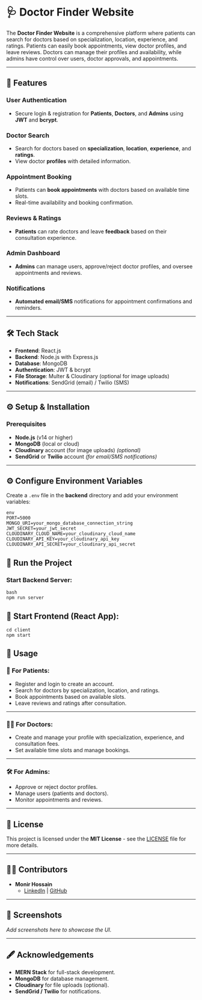 # 🩺 **Doctor Finder Website**

The **Doctor Finder Website** is a comprehensive platform where patients can search for doctors based on specialization, location, experience, and ratings. Patients can easily book appointments, view doctor profiles, and leave reviews. Doctors can manage their profiles and availability, while admins have control over users, doctor approvals, and appointments.

---

## 🚀 **Features**

### **User Authentication**
- Secure login & registration for **Patients**, **Doctors**, and **Admins** using **JWT** and **bcrypt**.

### **Doctor Search**
- Search for doctors based on **specialization**, **location**, **experience**, and **ratings**.
- View doctor **profiles** with detailed information.

### **Appointment Booking**
- Patients can **book appointments** with doctors based on available time slots.
- Real-time availability and booking confirmation.

### **Reviews & Ratings**
- **Patients** can rate doctors and leave **feedback** based on their consultation experience.

### **Admin Dashboard**
- **Admins** can manage users, approve/reject doctor profiles, and oversee appointments and reviews.

### **Notifications**
- **Automated email/SMS** notifications for appointment confirmations and reminders.

---

## 🛠️ **Tech Stack**

- **Frontend**: React.js
- **Backend**: Node.js with Express.js
- **Database**: MongoDB
- **Authentication**: JWT & bcrypt
- **File Storage**: Multer & Cloudinary (optional for image uploads)
- **Notifications**: SendGrid (email) / Twilio (SMS)

---

## ⚙️ **Setup & Installation**

### **Prerequisites**
- **Node.js** (v14 or higher)
- **MongoDB** (local or cloud)
- **Cloudinary** account (for image uploads) *(optional)*
- **SendGrid** or **Twilio** account *(for email/SMS notifications)*
---

## ⚙️ Configure Environment Variables

Create a `.env` file in the **backend** directory and add your environment variables:

```
env
PORT=5000
MONGO_URI=your_mongo_database_connection_string
JWT_SECRET=your_jwt_secret
CLOUDINARY_CLOUD_NAME=your_cloudinary_cloud_name
CLOUDINARY_API_KEY=your_cloudinary_api_key
CLOUDINARY_API_SECRET=your_cloudinary_api_secret
```
## 🚀 Run the Project

### Start Backend Server:
```
bash
npm run server
```

## 🚀 Start Frontend (React App):
```
cd client
npm start
```

## 📄 Usage

### 👤 For Patients:
- Register and login to create an account.
- Search for doctors by specialization, location, and ratings.
- Book appointments based on available slots.
- Leave reviews and ratings after consultation.

<hr>

### 👨‍⚕️ For Doctors:
- Create and manage your profile with specialization, experience, and consultation fees.
- Set available time slots and manage bookings.

<hr>

### 🛠️ For Admins:
- Approve or reject doctor profiles.
- Manage users (patients and doctors).
- Monitor appointments and reviews.

<hr>

## 📝 License
This project is licensed under the **MIT License** - see the [LICENSE](LICENSE) file for more details.

<hr>

## 👨‍💻 Contributors
- **Monir Hossain**  
  - [LinkedIn](https://linkedin.com/in/monirhdigital) | [GitHub](https://github.com/monir-hossaien)

<hr>

## 📸 Screenshots
_Add screenshots here to showcase the UI._

<hr>

## 🖋️ Acknowledgements
- **MERN Stack** for full-stack development.
- **MongoDB** for database management.
- **Cloudinary** for file uploads (optional).
- **SendGrid / Twilio** for notifications.
